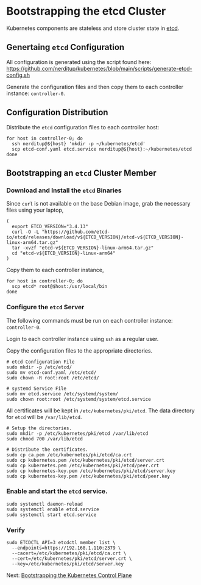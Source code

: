 # Bootstrapping the etcd Cluster

Kubernetes components are stateless and store cluster state in [etcd](https://github.com/etcd-io/etcd).

## Genertaing `etcd` Configuration

All configuration is generated using the script found here: 
https://github.com/nerditup/kubernetes/blob/main/scripts/generate-etcd-config.sh

Generate the configuration files and then copy them to each controller instance: `controller-0`. 

## Configuration Distribution

Distribute the `etcd` configuration files to each controller host:

```
for host in controller-0; do
  ssh nerditup@${host} 'mkdir -p ~/kubernetes/etcd'
  scp etcd-conf.yaml etcd.service nerditup@${host}:~/kubernetes/etcd
done
```

## Bootstrapping an `etcd` Cluster Member

### Download and Install the `etcd` Binaries

Since `curl` is not available on the base Debian image, grab the necessary files using your laptop,

```
(
  export ETCD_VERSION="3.4.13"
  curl -O -L "https://github.com/etcd-io/etcd/releases/download/v${ETCD_VERSION}/etcd-v${ETCD_VERSION}-linux-arm64.tar.gz"
  tar -xvzf "etcd-v${ETCD_VERSION}-linux-arm64.tar.gz"
  cd "etcd-v${ETCD_VERSION}-linux-arm64"
)
```

Copy them to each controller instance,

```
for host in controller-0; do
  scp etcd* root@$host:/usr/local/bin
done
```

### Configure the `etcd` Server

The following commands must be run on each controller instance: `controller-0`. 

Login to each controller instance using `ssh` as a regular user.

Copy the configuration files to the appropriate directories.

```
# etcd Configuration File
sudo mkdir -p /etc/etcd/
sudo mv etcd-conf.yaml /etc/etcd/
sudo chown -R root:root /etc/etcd/

# systemd Service File
sudo mv etcd.service /etc/systemd/system/
sudo chown root:root /etc/systemd/system/etcd.service
```

All certificates will be kept in `/etc/kubernetes/pki/etcd`. The data directory for `etcd` will be `/var/lib/etcd`.

```
# Setup the directories.
sudo mkdir -p /etc/kubernetes/pki/etcd /var/lib/etcd
sudo chmod 700 /var/lib/etcd

# Distribute the certificates.
sudo cp ca.pem /etc/kubernetes/pki/etcd/ca.crt
sudo cp kubernetes.pem /etc/kubernetes/pki/etcd/server.crt
sudo cp kubernetes.pem /etc/kubernetes/pki/etcd/peer.crt
sudo cp kubernetes-key.pem /etc/kubernetes/pki/etcd/server.key
sudo cp kubernetes-key.pem /etc/kubernetes/pki/etcd/peer.key
```

### Enable and start the `etcd` service.

```
sudo systemctl daemon-reload
sudo systemctl enable etcd.service
sudo systemctl start etcd.service
```

### Verify

```
sudo ETCDCTL_API=3 etcdctl member list \
  --endpoints=https://192.168.1.110:2379 \
  --cacert=/etc/kubernetes/pki/etcd/ca.crt \
  --cert=/etc/kubernetes/pki/etcd/server.crt \
  --key=/etc/kubernetes/pki/etcd/server.key
```

Next: [Bootstrapping the Kubernetes Control Plane](08-bootstrapping-kubernetes-controllers.md)

